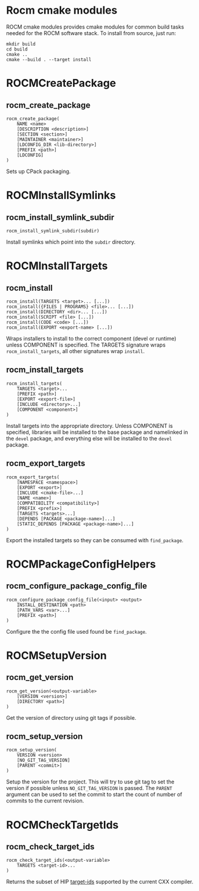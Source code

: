 Rocm cmake modules
==================

ROCM cmake modules provides cmake modules for common build tasks needed for the ROCM software stack. To install from source, just run:

```
mkdir build
cd build
cmake ..
cmake --build . --target install
```

ROCMCreatePackage
=================

rocm_create_package
-------------------

    rocm_create_package(
        NAME <name>
        [DESCRIPTION <description>]
        [SECTION <section>]
        [MAINTAINER <maintainer>]
        [LDCONFIG_DIR <lib-directory>]
        [PREFIX <path>]
        [LDCONFIG]
    )

Sets up CPack packaging.

ROCMInstallSymlinks
===================

rocm_install_symlink_subdir
---------------------------

    rocm_install_symlink_subdir(subdir)

Install symlinks which point into the `subdir` directory.

ROCMInstallTargets
==================

rocm_install
------------

    rocm_install(TARGETS <target>... [...])
    rocm_install({FILES | PROGRAMS} <file>... [...])
    rocm_install(DIRECTORY <dir>... [...])
    rocm_install(SCRIPT <file> [...])
    rocm_install(CODE <code> [...])
    rocm_install(EXPORT <export-name> [...])

Wraps installers to install to the correct component (devel or runtime) unless COMPONENT is specified. The TARGETS signature wraps `rocm_install_targets`, all other signatures wrap `install`.

rocm_install_targets
--------------------

    rocm_install_targets(
        TARGETS <target>...
        [PREFIX <path>]
        [EXPORT <export-file>]
        [INCLUDE <directory>...]
        [COMPONENT <component>]
    )

Install targets into the appropriate directory. Unless COMPONENT is specified, libraries will be installed to the base package and namelinked in the `devel` package, and everything else will be installed to the `devel` package.

rocm_export_targets
-------------------

    rocm_export_targets(
        [NAMESPACE <namespace>]
        [EXPORT <export>]
        [INCLUDE <cmake-file>...]
        [NAME <name>]
        [COMPATIBILITY <compatibility>]
        [PREFIX <prefix>]
        [TARGETS <targets>...]
        [DEPENDS [PACKAGE <package-name>]...]
        [STATIC_DEPENDS [PACKAGE <package-name>]...]
    )

Export the installed targets so they can be consumed with `find_package`.

ROCMPackageConfigHelpers
========================

rocm_configure_package_config_file
----------------------------------

    rocm_configure_package_config_file(<input> <output>
        INSTALL_DESTINATION <path>
        [PATH_VARS <var>...]
        [PREFIX <path>]
    )

Configure the the config file used found be `find_package`.

ROCMSetupVersion
================

rocm_get_version
----------------

    rocm_get_version(<output-variable>
        [VERSION <version>]
        [DIRECTORY <path>]
    )

Get the version of directory using git tags if possible.

rocm_setup_version
------------------

    rocm_setup_version(
        VERSION <version>
        [NO_GIT_TAG_VERSION]
        [PARENT <commit>]
    )

Setup the version for the project. This will try to use git tag to set the version if possible unless `NO_GIT_TAG_VERSION` is passed. The `PARENT` argument can be used to set the commit to start the count of number of commits to the current revision.

ROCMCheckTargetIds
==================

rocm_check_target_ids
---------------------

    rocm_check_target_ids(<output-variable>
        TARGETS <target-id>...
    )

Returns the subset of HIP [target-ids](https://clang.llvm.org/docs/ClangOffloadBundler.html#target-id) supported by the current CXX compiler.
